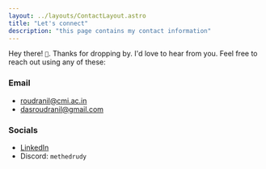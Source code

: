 ```yaml
---
layout: ../layouts/ContactLayout.astro
title: "Let's connect"
description: "this page contains my contact information"
---
```


Hey there! <code class="text-dark-rosewater text-lg">󱠢</code>. Thanks for dropping by. I'd love to hear from you. Feel free to reach out using any of these:

### Email

- [roudranil@cmi.ac.in](mailto:roudranil@cmi.ac.in "roudranil@cmi.ac.in")
- [dasroudranil@gmail.com](mailto:dasroudranil@gmail.com "dasroudranil@gmail.com")

### Socials

- [LinkedIn](https://www.linkedin.com/in/roudranil-das/ "https://www.linkedin.com/in/roudranil-das/")
- Discord: `methedrudy`